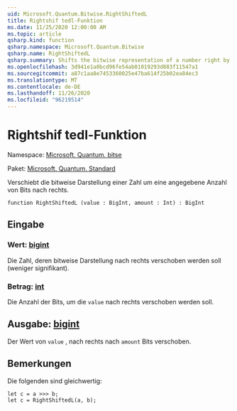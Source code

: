 ```yaml
---
uid: Microsoft.Quantum.Bitwise.RightShiftedL
title: Rightshif tedl-Funktion
ms.date: 11/25/2020 12:00:00 AM
ms.topic: article
qsharp.kind: function
qsharp.namespace: Microsoft.Quantum.Bitwise
qsharp.name: RightShiftedL
qsharp.summary: Shifts the bitwise representation of a number right by a given number of bits.
ms.openlocfilehash: 3d941e1a0bcd96fe54ab01019293d883f11547a1
ms.sourcegitcommit: a87c1aa8e7453360025e47ba614f25b02ea84ec3
ms.translationtype: MT
ms.contentlocale: de-DE
ms.lasthandoff: 11/26/2020
ms.locfileid: "96219514"
---
```

# <a name="rightshiftedl-function"></a>Rightshif tedl-Funktion

Namespace: [Microsoft. Quantum. bitse](xref:Microsoft.Quantum.Bitwise)

Paket: [Microsoft. Quantum. Standard](https://nuget.org/packages/Microsoft.Quantum.Standard)


Verschiebt die bitweise Darstellung einer Zahl um eine angegebene Anzahl von Bits nach rechts.

```qsharp
function RightShiftedL (value : BigInt, amount : Int) : BigInt
```


## <a name="input"></a>Eingabe

### <a name="value--bigint"></a>Wert: [bigint](xref:microsoft.quantum.lang-ref.bigint)

Die Zahl, deren bitweise Darstellung nach rechts verschoben werden soll (weniger signifikant).


### <a name="amount--int"></a>Betrag: [int](xref:microsoft.quantum.lang-ref.int)

Die Anzahl der Bits, um die `value` nach rechts verschoben werden soll.



## <a name="output--bigint"></a>Ausgabe: [bigint](xref:microsoft.quantum.lang-ref.bigint)

Der Wert von `value` , nach rechts nach `amount` Bits verschoben.

## <a name="remarks"></a>Bemerkungen

Die folgenden sind gleichwertig:

```Q#
let c = a >>> b;
let c = RightShiftedL(a, b);
```